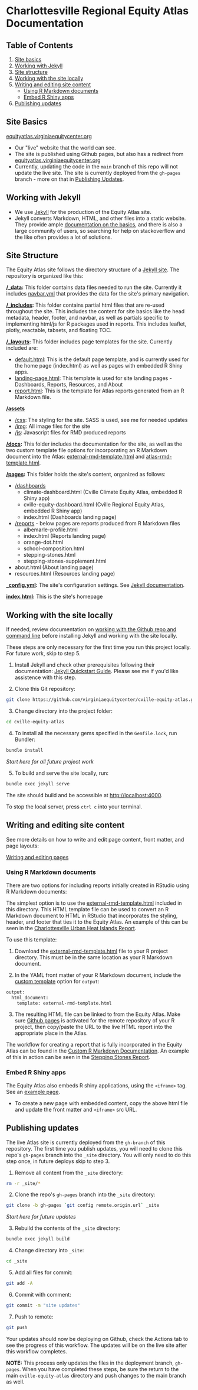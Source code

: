 # Charlottesville Regional Equity Atlas Documentation

## Table of Contents

1. [Site basics](#site-basics)
2. [Working with Jekyll](#working-with-jekyll)
3. [Site structure](#site-structure)
4. [Working with the site locally](#working-with-the-site-locally)
5. [Writing and editing site content](#writing-and-editing-site-content)
   - [Using R Markdown documents](#using-r-markdown-documents)
   - [Embed R Shiny apps](#embed-r-shiny-apps)
8. [Publishing updates](#publishing-updates)

## Site Basics

[equityatlas.virginiaequitycenter.org](https://virginiaequitycenter.github.io/cville-equity-atlas/)
  * Our "live" website that the world can see.
  * The site is published using Github pages, but also has a redirect from [equityatlas.virginiaequitycenter.org](equityatlas.virginiaequitycenter.org)
  * Currently, updating the code in the `main` branch of this repo will not update the live site. The site is currently deployed from the `gh-pages` branch - more on that in [Publishing Updates](#publishing-updates).

## Working with Jekyll

  * We use [Jekyll](https://jekyllrb.com) for the production of the Equity Atlas site.
  * Jekyll converts Markdown, HTML, and other files into a static website. They provide ample [documentation on the basics](https://jekyllrb.com/docs/), and there is also a large community of users, so searching for help on stackoverflow and the like often provides a lot of solutions.

## Site Structure

The Equity Atlas site follows the directory structure of a [Jekyll site](https://jekyllrb.com/docs/structure/). The repository is organized like this:

**[/_data](https://github.com/virginiaequitycenter/cville-equity-atlas/tree/main/_data):** This folder contains data files needed to run the site. Currently it includes [navbar.yml](https://github.com/virginiaequitycenter/cville-equity-atlas/blob/main/_data/navbar.yml) that provides the data for the site's primary navigation.

**[/_includes](https://github.com/virginiaequitycenter/cville-equity-atlas/tree/main/_includes):** This folder contains partial html files that are re-used throughout the site. This includes the content for site basics like the head metadata, header, footer, and navbar, as well as partials specific to implementing html/js for R packages used in reports. This includes leaflet, plotly, reactable, tabsets, and floating TOC. 

**[/_layouts](https://github.com/virginiaequitycenter/cville-equity-atlas/tree/main/_layouts):** This folder includes page templates for the site. Currently included are:
  * [default.html](https://github.com/virginiaequitycenter/cville-equity-atlas/blob/main/_layouts/default.html): This is the default page template, and is currently used for the home page (index.html) as well as pages with embedded R Shiny apps.
  * [landing-page.html](https://github.com/virginiaequitycenter/cville-equity-atlas/blob/main/_layouts/landing-page.html): This template is used for site landing pages - Dashboards, Reports, Resources, and About
  * [report.html](https://github.com/virginiaequitycenter/cville-equity-atlas/blob/main/_layouts/report.html): This is the template for Atlas reports generated from an R Markdown file.

**[/assets](https://github.com/virginiaequitycenter/cville-equity-atlas/tree/main/assets)**
  * [/css](https://github.com/virginiaequitycenter/cville-equity-atlas/tree/main/assets/css): The styling for the site. SASS is used, see me for needed updates
  * [/img](https://github.com/virginiaequitycenter/cville-equity-atlas/tree/main/assets/img): All image files for the site
  * [/js](https://github.com/virginiaequitycenter/cville-equity-atlas/tree/main/assets/js): Javascript files for RMD produced reports

**[/docs](https://github.com/virginiaequitycenter/cville-equity-atlas/tree/main/docs):** This folder includes the documentation for the site, as well as the two custom template file options for incorporating an R Markdown document into the Atlas: [external-rmd-template.html](https://github.com/virginiaequitycenter/cville-equity-atlas/blob/main/docs/external-rmd-template.html) and [atlas-rmd-template.html](https://github.com/virginiaequitycenter/cville-equity-atlas/blob/main/docs/atlas-rmd-template.html).

**[/pages](https://github.com/virginiaequitycenter/cville-equity-atlas/tree/main/pages):** This folder holds the site's content, organized as follows:
  * [/dashboards](https://github.com/virginiaequitycenter/cville-equity-atlas/tree/main/pages/dashboards)
    * climate-dashboard.html (Cville Climate Equity Atlas, embedded R Shiny app)
    * cville-equity-dashboard.html (Cville Regional Equity Atlas, embedded R Shiny app)
    * index.html (Dashboards landing page)
  * [/reports](https://github.com/virginiaequitycenter/cville-equity-atlas/tree/main/pages/reports) - below pages are reports produced from R Markdown files
    * albemarle-profile.html
    * index.html (Reports landing page)
    * orange-dot.html
    * school-composition.html
    * stepping-stones.html
    * stepping-stones-supplement.html
  * about.html (About landing page)
  * resources.html (Resources landing page)

**[_config.yml](https://github.com/virginiaequitycenter/cville-equity-atlas/blob/main/_config.yml):** The site's configuration settings. See [Jekyll documentation](https://jekyllrb.com/docs/configuration/).

**[index.html](https://github.com/virginiaequitycenter/cville-equity-atlas/blob/main/index.html):** This is the site's homepage

## Working with the site locally

If needed, review documentation on [working with the Github repo and command line](https://github.com/virginiaequitycenter/cville-equity-atlas/blob/main/docs/command-line.md) before installing Jekyll and working with the site locally.

These steps are only necessary for the first time you run this project locally. For future work, skip to step 5.

1. Install Jekyll and check other prerequisites following their documentation: [Jekyll Quickstart Guide](https://jekyllrb.com/docs/). Please see me if you'd like assistence with this step.

2. Clone this Git repository:

```bash
git clone https://github.com/virginiaequitycenter/cville-equity-atlas.git
```

3. Change directory into the project folder:

```bash
cd cville-equity-atlas
```

4. To install all the necessary gems specified in the `Gemfile.lock`, run Bundler:

```bash
bundle install
```

*Start here for all future project work*

5. To build and serve the site locally, run:

```bash
bundle exec jekyll serve
```

The site should build and be accessible at [http://localhost:4000](http://localhost:4000).

To stop the local server, press `ctrl c` into your terminal.

## Writing and editing site content

See more details on how to write and edit page content, front matter, and page layouts:

[Writing and editing pages]()

### Using R Markdown documents

There are two options for including reports initially created in RStudio using R Markdown documents:

The simplest option is to use the [external-rmd-template.html](https://github.com/virginiaequitycenter/cville-equity-atlas/blob/main/docs/external-rmd-template.html) included in this directory. This HTML template file can be used to convert an R Markdown document to HTML in RStudio that incorporates the styling, header, and footer that ties it to the Equity Atlas. An example of this can be seen in the [Charlottesville Urban Heat Islands Report](https://virginiaequitycenter.github.io/Cville-Heat/cville-heat-report.html).

To use this template:
   
  1. Download the [external-rmd-template.html](https://github.com/virginiaequitycenter/cville-equity-atlas/blob/main/docs/external-rmd-template.html) file to your R project directory. This must be in the same location as your R Markdown document.

  2. In the YAML front matter of your R Markdown document, include the [custom template](https://bookdown.org/yihui/rmarkdown-cookbook/html-template.html) option for `output`:

  ```bash
  output:
    html_document:
      template: external-rmd-template.html
  ```

  3. The resulting HTML file can be linked to from the Equity Atlas. Make sure [Github pages](https://docs.github.com/en/pages/getting-started-with-github-pages/configuring-a-publishing-source-for-your-github-pages-site) is activated for the remote repository of your R project, then copy/paste the URL to the live HTML report into the appropriate place in the Atlas. 

The workflow for creating a report that is fully incorporated in the Equity Atlas can be found in the [Custom R Markdown Documentation](). An example of this in action can be seen in the [Stepping Stones Report](https://virginiaequitycenter.github.io/cville-equity-atlas/reports/stepping-stones/).

### Embed R Shiny apps

The Equity Atlas also embeds R shiny applications, using the `<iframe>` tag. See an [example page](https://github.com/virginiaequitycenter/cville-equity-atlas/blob/main/pages/dashboards/cville-equity-dashboard.html).

   * To create a new page with embedded content, copy the above html file and update the front matter and `<iframe>` src URL.

## Publishing updates

The live Atlas site is currently deployed from the `gh-branch` of this repository. The first time you publish updates, you will need to clone this repo's `gh-pages` branch into the `_site` directory. You will only need to do this step once, in future deploys skip to step 3.

1. Remove all content from the `_site` directory:

```bash
rm -r _site/*
```

2. Clone the repo's `gh-pages` branch into the `_site` directory:

```bash
git clone -b gh-pages `git config remote.origin.url` _site
```

*Start here for future updates*

3. Rebuild the contents of the `_site` directory:

```bash
bundle exec jekyll build
```
4. Change directory into `_site`:

```bash
cd _site
```

5. Add all files for commit:

```bash
git add -A
```

6. Commit with comment:

```bash
git commit -m "site updates"
```

7. Push to remote:

```bash
git push
```

Your updates should now be deploying on Github, check the Actions tab to see the progress of this workflow. The updates will be on the live site after this workflow completes. 

**NOTE:** This process only updates the files in the deployment branch, `gh-pages`. When you have completed these steps, be sure the return to the main `cville-equity-atlas` directory and push changes to the main branch as well. 